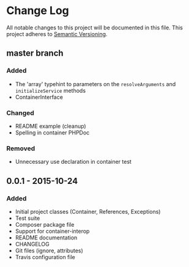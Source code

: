 # Change Log
All notable changes to this project will be documented in this file.
This project adheres to [Semantic Versioning](http://semver.org/).

## master branch
### Added
- The 'array' typehint to parameters on the `resolveArguments` and `initializeService` methods
- ContainerInterface
### Changed
- README example (cleanup)
- Spelling in container PHPDoc
### Removed
- Unnecessary use declaration in container test

## 0.0.1 - 2015-10-24
### Added
- Initial project classes (Container, References, Exceptions)
- Test suite
- Composer package file
- Support for container-interop
- README documentation
- CHANGELOG
- Git files (ignore, attributes)
- Travis configuration file
